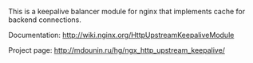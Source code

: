 <!---
    @title         Upstream Keepalive Nginx Module
    @creator       Yichun Zhang
    @created       2011-06-21 09:08 GMT
    @modifier      Yichun Zhang
    @modifier_link yichun-zhang
    @modified      2011-08-26 01:11 GMT
    @changes       3
--->

This is a keepalive balancer module for nginx that implements cache for backend
connections.

Documentation: http://wiki.nginx.org/HttpUpstreamKeepaliveModule

Project page: http://mdounin.ru/hg/ngx_http_upstream_keepalive/
